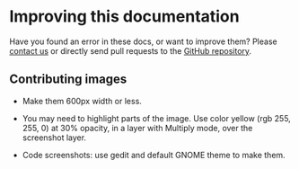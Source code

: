 # Improving this documentation

Have you found an error in these docs, or want to improve them? Please [contact us](src/contact-us.md) or directly send pull requests to the [GitHub repository](https://github.com/oscommunityafrica/docs).


Contributing images
-------------------

* Make them 600px width or less.

* You may need to highlight parts of the image. Use color yellow (rgb 255, 255, 0) at 30% opacity, in a layer with Multiply mode, over the screenshot layer.

* Code screenshots: use gedit and default GNOME theme to make them.
